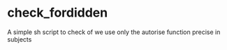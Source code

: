 # check_fordidden
A simple sh script to check of we use only the autorise function precise in subjects
